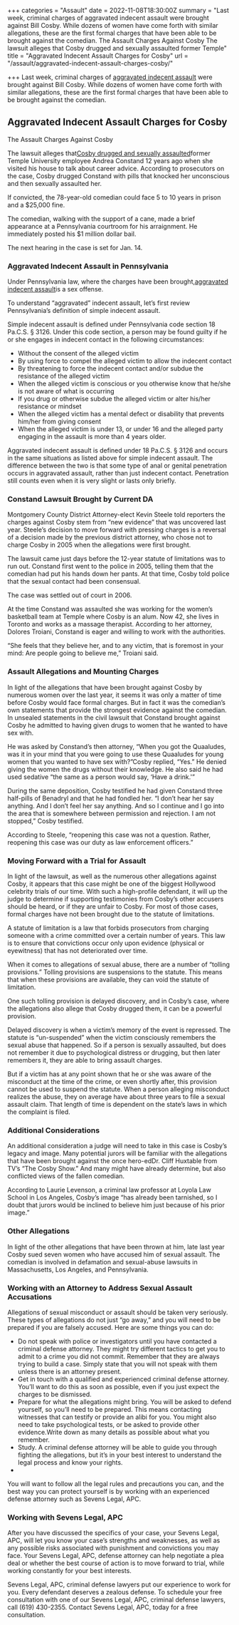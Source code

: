 +++
categories = "Assault"
date = 2022-11-08T18:30:00Z
summary = "Last week, criminal charges of aggravated indecent assault were brought against Bill Cosby. While dozens of women have come forth with similar allegations, these are the first formal charges that have been able to be brought against the comedian. The Assault Charges Against Cosby The lawsuit alleges that Cosby drugged and sexually assaulted former Temple"
title = "Aggravated Indecent Assault Charges for Cosby"
url = "/assault/aggravated-indecent-assault-charges-cosby/"

+++
Last week, criminal charges of [aggravated indecent assault](https://www.sevenslegal.com/) were brought against Bill Cosby. While dozens of women have come forth with similar allegations, these are the first formal charges that have been able to be brought against the comedian.

## Aggravated Indecent Assault Charges for Cosby

The Assault Charges Against Cosby

The lawsuit alleges that[Cosby drugged and sexually assaulted](https://www.sevenslegal.com/)former Temple University employee Andrea Constand 12 years ago when she visited his house to talk about career advice. According to prosecutors on the case, Cosby drugged Constand with pills that knocked her unconscious and then sexually assaulted her.

If convicted, the 78-year-old comedian could face 5 to 10 years in prison and a $25,000 fine.

The comedian, walking with the support of a cane, made a brief appearance at a Pennsylvania courtroom for his arraignment. He immediately posted his $1 million dollar bail.

The next hearing in the case is set for Jan. 14.

### Aggravated Indecent Assault in Pennsylvania

Under Pennsylvania law, where the charges have been brought,[aggravated indecent assault](https://www.sevenslegal.com/)is a sex offense.

To understand “aggravated” indecent assault, let’s first review Pennsylvania’s definition of simple indecent assault.

Simple indecent assault is defined under Pennsylvania code section 18 Pa.C.S. § 3126. Under this code section, a person may be found guilty if he or she engages in indecent contact in the following circumstances:

* Without the consent of the alleged victim
* By using force to compel the alleged victim to allow the indecent contact
* By threatening to force the indecent contact and/or subdue the resistance of the alleged victim
* When the alleged victim is conscious or you otherwise know that he/she is not aware of what is occurring
* If you drug or otherwise subdue the alleged victim or alter his/her resistance or mindset
* When the alleged victim has a mental defect or disability that prevents him/her from giving consent
* When the alleged victim is under 13, or under 16 and the alleged party engaging in the assault is more than 4 years older.

Aggravated indecent assault is defined under 18 Pa.C.S. § 3126 and occurs in the same situations as listed above for simple indecent assault. The difference between the two is that some type of anal or genital penetration occurs in aggravated assault, rather than just indecent contact. Penetration still counts even when it is very slight or lasts only briefly.

### Constand Lawsuit Brought by Current DA

Montgomery County District Attorney-elect Kevin Steele told reporters the charges against Cosby stem from “new evidence” that was uncovered last year. Steele’s decision to move forward with pressing charges is a reversal of a decision made by the previous district attorney, who chose not to charge Cosby in 2005 when the allegations were first brought.

The lawsuit came just days before the 12-year statute of limitations was to run out. Constand first went to the police in 2005, telling them that the comedian had put his hands down her pants. At that time, Cosby told police that the sexual contact had been consensual.

The case was settled out of court in 2006.

At the time Constand was assaulted she was working for the women’s basketball team at Temple where Cosby is an alum. Now 42, she lives in Toronto and works as a massage therapist. According to her attorney, Dolores Troiani, Constand is eager and willing to work with the authorities.

“She feels that they believe her, and to any victim, that is foremost in your mind: Are people going to believe me,” Troiani said.

### Assault Allegations and Mounting Charges

In light of the allegations that have been brought against Cosby by numerous women over the last year, it seems it was only a matter of time before Cosby would face formal charges. But in fact it was the comedian’s own statements that provide the strongest evidence against the comedian. In unsealed statements in the civil lawsuit that Constand brought against Cosby he admitted to having given drugs to women that he wanted to have sex with.

He was asked by Constand’s then attorney, “When you got the Quaaludes, was it in your mind that you were going to use these Quaaludes for young women that you wanted to have sex with?”Cosby replied, “Yes.” He denied giving the women the drugs without their knowledge. He also said he had used sedative “the same as a person would say, ‘Have a drink.'”

During the same deposition, Cosby testified he had given Constand three half-pills of Benadryl and that he had fondled her. “I don’t hear her say anything. And I don’t feel her say anything. And so I continue and I go into the area that is somewhere between permission and rejection. I am not stopped,” Cosby testified.

According to Steele, “reopening this case was not a question. Rather, reopening this case was our duty as law enforcement officers.”

### Moving Forward with a Trial for Assault

In light of the lawsuit, as well as the numerous other allegations against Cosby, it appears that this case might be one of the biggest Hollywood celebrity trials of our time. With such a high-profile defendant, it will up the judge to determine if supporting testimonies from Cosby’s other accusers should be heard, or if they are unfair to Cosby. For most of those cases, formal charges have not been brought due to the statute of limitations.

A statute of limitation is a law that forbids prosecutors from charging someone with a crime committed over a certain number of years. This law is to ensure that convictions occur only upon evidence (physical or eyewitness) that has not deteriorated over time.

When it comes to allegations of sexual abuse, there are a number of “tolling provisions.” Tolling provisions are suspensions to the statute. This means that when these provisions are available, they can void the statute of limitation.

One such tolling provision is delayed discovery, and in Cosby’s case, where the allegations also allege that Cosby drugged them, it can be a powerful provision.

Delayed discovery is when a victim’s memory of the event is repressed. The statute is “un-suspended” when the victim consciously remembers the sexual abuse that happened. So if a person is sexually assaulted, but does not remember it due to psychological distress or drugging, but then later remembers it, they are able to bring assault charges.

But if a victim has at any point shown that he or she was aware of the misconduct at the time of the crime, or even shortly after, this provision cannot be used to suspend the statute. When a person alleging misconduct realizes the abuse, they on average have about three years to file a sexual assault claim. That length of time is dependent on the state’s laws in which the complaint is filed.

### Additional Considerations

An additional consideration a judge will need to take in this case is Cosby’s legacy and image. Many potential jurors will be familiar with the allegations that have been brought against the once hero-edDr. Cliff Huxtable from TV’s “The Cosby Show.” And many might have already determine, but also conflicted views of the fallen comedian.

According to Laurie Levenson, a criminal law professor at Loyola Law School in Los Angeles, Cosby’s image “has already been tarnished, so I doubt that jurors would be inclined to believe him just because of his prior image.”

### Other Allegations

In light of the other allegations that have been thrown at him, late last year Cosby sued seven women who have accused him of sexual assault. The comedian is involved in defamation and sexual-abuse lawsuits in Massachusetts, Los Angeles, and Pennsylvania.

### Working with an Attorney to Address Sexual Assault Accusations

Allegations of sexual misconduct or assault should be taken very seriously. These types of allegations do not just “go away,” and you will need to be prepared if you are falsely accused. Here are some things you can do:

* Do not speak with police or investigators until you have contacted a criminal defense attorney. They might try different tactics to get you to admit to a crime you did not commit. Remember that they are always trying to build a case. Simply state that you will not speak with them unless there is an attorney present.
* Get in touch with a qualified and experienced criminal defense attorney. You’ll want to do this as soon as possible, even if you just expect the charges to be dismissed.
* Prepare for what the allegations might bring. You will be asked to defend yourself, so you’ll need to be prepared. This means contacting witnesses that can testify or provide an alibi for you. You might also need to take psychological tests, or be asked to provide other evidence.Write down as many details as possible about what you remember.
* Study. A criminal defense attorney will be able to guide you through fighting the allegations, but it’s in your best interest to understand the legal process and know your rights.
* 

You will want to follow all the legal rules and precautions you can, and the best way you can protect yourself is by working with an experienced defense attorney such as Sevens Legal, APC.

### Working with Sevens Legal, APC

After you have discussed the specifics of your case, your Sevens Legal, APC, will let you know your case’s strengths and weaknesses, as well as any possible risks associated with punishment and convictions you may face. Your Sevens Legal, APC, defense attorney can help negotiate a plea deal or whether the best course of action is to move forward to trial, while working constantly for your best interests.

Sevens Legal, APC, criminal defense lawyers put our experience to work for you. Every defendant deserves a zealous defense. To schedule your free consultation with one of our Sevens Legal, APC, criminal defense lawyers, call (619) 430-2355. Contact Sevens Legal, APC, today for a free consultation.